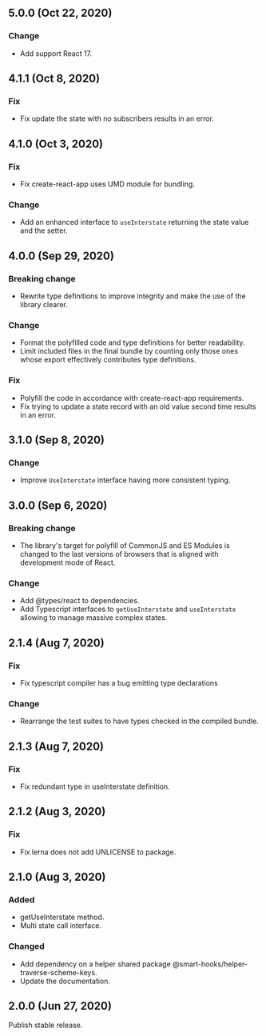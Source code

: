 ## 5.0.0 (Oct 22, 2020)

### Change

- Add support React 17.

## 4.1.1 (Oct 8, 2020)

### Fix

- Fix update the state with no subscribers results in an error.

## 4.1.0 (Oct 3, 2020)

### Fix

- Fix create-react-app uses UMD module for bundling.

### Change

- Add an enhanced interface to `useInterstate` returning the state value and the setter.

## 4.0.0 (Sep 29, 2020)

### Breaking change

- Rewrite type definitions to improve integrity and make the use of the library clearer.

### Change

- Format the polyfilled code and type definitions for better readability.
- Limit included files in the final bundle by counting only those ones whose export effectively
  contributes type definitions.

### Fix

- Polyfill the code in accordance with create-react-app requirements.
- Fix trying to update a state record with an old value second time results in an error.

## 3.1.0 (Sep 8, 2020)

### Change

- Improve `UseInterstate` interface having more consistent typing.

## 3.0.0 (Sep 6, 2020)

### Breaking change

- The library's target for polyfill of CommonJS and ES Modules is changed to the last versions of
  browsers that is aligned with development mode of React.

### Change

- Add @types/react to dependencies.
- Add Typescript interfaces to `getUseInterstate` and `useInterstate` allowing to manage massive
  complex states.

## 2.1.4 (Aug 7, 2020)

### Fix

- Fix typescript compiler has a bug emitting type declarations

### Change

- Rearrange the test suites to have types checked in the compiled bundle.

## 2.1.3 (Aug 7, 2020)

### Fix

- Fix redundant type in useInterstate definition.

## 2.1.2 (Aug 3, 2020)

### Fix

- Fix lerna does not add UNLICENSE to package.

## 2.1.0 (Aug 3, 2020)

### Added

- getUseInterstate method.
- Multi state call interface.

### Changed

- Add dependency on a helper shared package @smart-hooks/helper-traverse-scheme-keys.
- Update the documentation.

## 2.0.0 (Jun 27, 2020)

Publish stable release.
